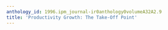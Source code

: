 ```yaml
---
anthology_id: 1996.ipm_journal-ir0anthology0volumeA32A2.9
title: 'Productivity Growth: The Take-Off Point'
---
```

